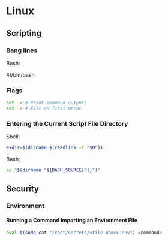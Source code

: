
# Linux

## Scripting

### Bang lines

Bash:

\#!/bin/bash

### Flags

```sh
set -x # Print command outputs
set -e # Exit on first error
```

### Entering the Current Script File Directory

Shell:

```sh
exdir=$(dirname $(readlink -f "$0"))
```

Bash:

```sh
cd "$(dirname "${BASH_SOURCE[0]}")"
```

## Security

### Environment

#### Running a Command Importing an Environment File

```sh
eval $(sudo cat "/root/secrets/<file name>.env") <command>
```
